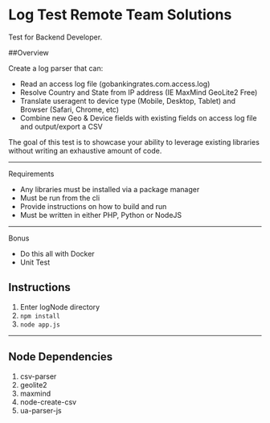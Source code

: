 # Log Test Remote Team Solutions
Test for Backend Developer. 

##Overview

Create a log parser that can:
- Read an access log file (gobankingrates.com.access.log)
- Resolve Country and State from IP address (IE MaxMind GeoLite2 Free)
- Translate useragent to device type (Mobile, Desktop, Tablet) and Browser
(Safari, Chrome, etc)
- Combine new Geo & Device fields with existing fields on access log file and
output/export a CSV

The goal of this test is to showcase your ability to leverage existing libraries without writing an
exhaustive amount of code.

---
Requirements
- Any libraries must be installed via a package manager
- Must be run from the cli
- Provide instructions on how to build and run
- Must be written in either PHP, Python or NodeJS
---
Bonus
- Do this all with Docker
- Unit Test

**Instructions**
---

1. Enter logNode directory
2. `npm install`
3. `node app.js`

---
**Node Dependencies**
---
1. csv-parser
2. geolite2
3. maxmind
4. node-create-csv
5. ua-parser-js
